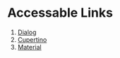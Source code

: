 # Accessable Links

1. [Dialog](https://jackcsthomson.github.io/dialog/)
2. [Cupertino](https://jackcsthomson.github.io/cupertino/)
3. [Material](https://jackcsthomson.github.io/material/)
